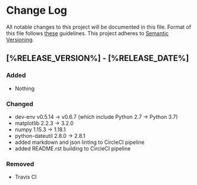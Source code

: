 # Change Log

All notable changes to this project will be documented in this file.
Format of this file follows [these](http://keepachangelog.com/) guidelines.
This project adheres to [Semantic Versioning](http://semver.org/).

## [%RELEASE_VERSION%] - [%RELEASE_DATE%]

### Added

- Nothing

### Changed

- dev-env v0.5.14 -> v0.6.7 (which include Python 2.7 -> Python 3.7)
- matplotlib 2.2.3 -> 3.2.0
- numpy 1.15.3 -> 1.18.1
- python-dateutil 2.8.0 -> 2.8.1
- added markdown and json linting to CircleCI pipeline
- added README.rst building to CircleCI pipeline

### Removed

- Travis CI

